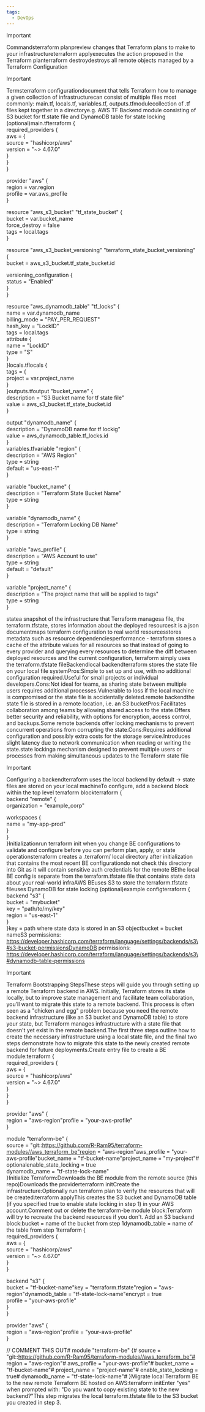 ```yaml
---
tags:
  - DevOps
---
```

> [!important]  
> Commandsterraform planpreview changes that Terraform plans to make to your infrastructureterraform applyexecutes the action proposed in the Terraform planterraform destroydestroys all remote objects managed by a Terraform Configuration  

  

> [!important]  
> Termsterraform configurationdocument that tells Terraform how to manage a given collection of infrastructurecan consist of multiple files most commonly: main.tf, locals.tf, variables.tf, outputs.tfmodulecollection of .tf files kept together in a directorye.g. AWS TF Backend module consisting of S3 bucket for tf.state file and DynamoDB table for state locking (optional)main.tfterraform {  
required_providers {  
aws = {  
source = "hashicorp/aws"  
version = "~> 4.67.0"  
}  
}  
}  
  
provider "aws" {  
region = var.region  
profile = var.aws_profile  
}  
  
resource "aws_s3_bucket" "tf_state_bucket" {  
bucket = var.bucket_name  
force_destroy = false  
tags = local.tags  
}  
  
resource "aws_s3_bucket_versioning" "terraform_state_bucket_versioning" {  
bucket = aws_s3_bucket.tf_state_bucket.id  
  
versioning_configuration {  
status = "Enabled"  
}  
}  
  
resource "aws_dynamodb_table" "tf_locks" {  
name = var.dynamodb_name  
billing_mode = "PAY_PER_REQUEST"  
hash_key = "LockID"  
tags = local.tags  
attribute {  
name = "LockID"  
type = "S"  
}  
}locals.tflocals {  
tags = {  
project = var.project_name  
}  
}outputs.tfoutput "bucket_name" {  
description = "S3 Bucket name for tf state file"  
value = aws_s3_bucket.tf_state_bucket.id  
}  
  
output "dynamodb_name" {  
description = "DynamoDB name for tf lockig"  
value = aws_dynamodb_table.tf_locks.id  
}  
variables.tfvariable "region" {  
description = "AWS Region"  
type = string  
default = "us-east-1"  
}  
  
variable "bucket_name" {  
description = "Terraform State Bucket Name"  
type = string  
}  
  
variable "dynamodb_name" {  
description = "Terraform Locking DB Name"  
type = string  
}  
  
variable "aws_profile" {  
description = "AWS Account to use"  
type = string  
default = "default"  
}  
  
variable "project_name" {  
description = "The project name that will be applied to tags"  
type = string  
}  
  
  
statea snapshot of the infrastructure that Terraform managesa file, the terraform.tfstate, stores information about the deployed resourcesit is a json documentmaps terraform configuration to real world resourcesstores metadata such as resource dependenciesperformance - terraform stores a cache of the attribute values for all resources so that instead of going to every provider and querying every resources to determine the diff between deployed resources and the current configuration, terraform simply uses the terraform.tfstate fileBackendlocal backendterraform stores the state file on your local file systemPros:Simple to set up and use, with no additional configuration required.Useful for small projects or individual developers.Cons:Not ideal for teams, as sharing state between multiple users requires additional processes.Vulnerable to loss if the local machine is compromised or the state file is accidentally deleted.remote backendthe state file is stored in a remote location, i.e. an S3 bucketPros:Facilitates collaboration among teams by allowing shared access to the state.Offers better security and reliability, with options for encryption, access control, and backups.Some remote backends offer locking mechanisms to prevent concurrent operations from corrupting the state.Cons:Requires additional configuration and possibly extra costs for the storage service.Introduces slight latency due to network communication when reading or writing the state.state lockinga mechanism designed to prevent multiple users or processes from making simultaneous updates to the Terraform state file  

  

> [!important]  
> Configuring a backendterraform uses the local backend by default → state files are stored on your local machineTo configure, add a backend block within the top level terraform blockterraform {  
backend "remote" {  
organization = "example_corp"  
  
workspaces {  
name = "my-app-prod"  
}  
}  
}Initializationrun terraform init when you change BE configurations to validate and configure before you can perform plan, apply, or state operationsterraform creates a .terraform/ local directory after initialization that contains the most recent BE configurationdo not check this directory into Git as it will contain sensitive auth credentials for the remote BEthe local BE config is separate from the terraform.tfstate file that contains state data about your real-world infraAWS BEuses S3 to store the terraform.tfstate fileuses DynamoDB for state locking (optional)example configterraform {  
backend "s3" {  
bucket = "mybucket"  
key = "path/to/my/key"  
region = "us-east-1"  
}  
}key = path where state data is stored in an S3 objectbucket = bucket nameS3 permissions: https://developer.hashicorp.com/terraform/language/settings/backends/s3\#s3-bucket-permissionsDynamoDB permissions: https://developer.hashicorp.com/terraform/language/settings/backends/s3\#dynamodb-table-permissions  

  

> [!important]  
> Terraform Bootstrapping StepsThese steps will guide you through setting up a remote Terraform backend in AWS. Initially, Terraform stores its state locally, but to improve state management and facilitate team collaboration, you’ll want to migrate this state to a remote backend. This process is often seen as a "chicken and egg" problem because you need the remote backend infrastructure (like an S3 bucket and DynamoDB table) to store your state, but Terraform manages infrastructure with a state file that doesn't yet exist in the remote backend.The first three steps outline how to create the necessary infrastructure using a local state file, and the final two steps demonstrate how to migrate this state to the newly created remote backend for future deployments.Create entry file to create a BE module:terraform {  
required_providers {  
aws = {  
source = "hashicorp/aws"  
version = "~> 4.67.0"  
}  
}  
}  
  
provider "aws" {  
region = "aws-region"profile = "your-aws-profile"  
}  
  
module "terraform-be" {  
source = "git::https://github.com/R-Ram95/terraform-modules//aws_terraform_be"region = "aws-region"aws_profile = "your-aws-profile"bucket_name = "tf-bucket-name"project_name = "my-project"# optionalenable_state_locking = true  
dynamodb_name = "tf-state-lock-name"  
}Initialize Terraform:Downloads the BE module from the remote source (this repo)Downloads the providerterraform initCreate the infrastructure:Optionally run terraform plan to verify the resources that will be created:terraform applyThis creates the S3 bucket and DynamoDB table (if you specified true to enable state locking in step 1) in your AWS account.Comment out or delete the terraform-be module block:Terraform will try to recreate the backend resources if you don't. Add an S3 backend block:bucket = name of the bucket from step 1dynamodb_table = name of the table from step 1terraform {  
required_providers {  
aws = {  
source = "hashicorp/aws"  
version = "~> 4.67.0"  
}  
}  
  
backend "s3" {  
bucket = "tf-bucket-name"key = "terraform.tfstate"region = "aws-region"dynamodb_table = "tf-state-lock-name"encrypt = true  
profile = "your-aws-profile"  
}  
}  
  
provider "aws" {  
region = "aws-region"profile = "your-aws-profile"  
}  
  
// COMMENT THIS OUT# module "terraform-be" {# source = "git::https://github.com/R-Ram95/terraform-modules//aws_terraform_be"# region = "aws-region"# aws_profile = "your-aws-profile"# bucket_name = "tf-bucket-name"# project_name = "project-name"# enable_state_locking = true# dynamodb_name = "tf-state-lock-name"# }Migrate local Terraform BE to the new remote Terraform BE hosted on AWS:terraform initEnter "yes" when prompted with: "Do you want to copy existing state to the new backend?"This step migrates the local terraform.tfstate file to the S3 bucket you created in step 3.
